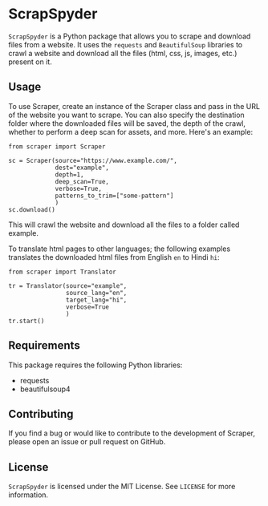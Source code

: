 # ScrapSpyder
`ScrapSpyder` is a Python package that allows you to scrape and download files from a website. It uses the `requests` and `BeautifulSoup` libraries to crawl a website and download all the files (html, css, js, images, etc.) present on it.

<!-- ## Installation
To install Scraper, simply run:
```
pip install scrapspyder
``` -->

## Usage
To use Scraper, create an instance of the Scraper class and pass in the URL of the website you want to scrape. You can also specify the destination folder where the downloaded files will be saved, the depth of the crawl, whether to perform a deep scan for assets, and more. Here's an example:

```
from scraper import Scraper

sc = Scraper(source="https://www.example.com/",
             dest="example",
             depth=1,
             deep_scan=True,
             verbose=True,
             patterns_to_trim=["some-pattern"]
             )
sc.download()
```

This will crawl the website and download all the files to a folder called example.

To translate html pages to other languages; the following examples translates the downloaded html files from English `en` to Hindi `hi`:

```
from scraper import Translator

tr = Translator(source="example", 
                source_lang="en", 
                target_lang="hi", 
                verbose=True
                )
tr.start()

```


## Requirements
This package requires the following Python libraries:
- requests
- beautifulsoup4

## Contributing
If you find a bug or would like to contribute to the development of Scraper, please open an issue or pull request on GitHub.

## License
`ScrapSpyder` is licensed under the MIT License. See `LICENSE` for more information.

